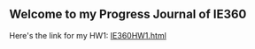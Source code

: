 ## Welcome to my Progress Journal of IE360

Here's the link for my HW1: [IE360HW1.html](https://bu-ie-360.github.io/spring24-AfacanIlyada/IE360HW1.html)

